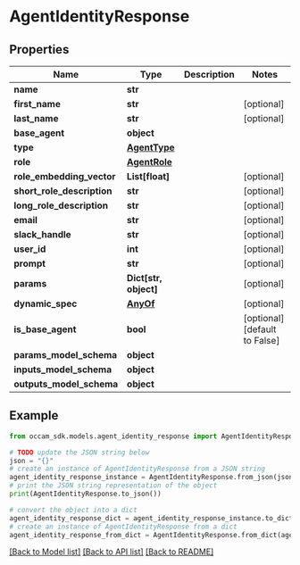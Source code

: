 # AgentIdentityResponse


## Properties

Name | Type | Description | Notes
------------ | ------------- | ------------- | -------------
**name** | **str** |  | 
**first_name** | **str** |  | [optional] 
**last_name** | **str** |  | [optional] 
**base_agent** | **object** |  | 
**type** | [**AgentType**](AgentType.md) |  | 
**role** | [**AgentRole**](AgentRole.md) |  | 
**role_embedding_vector** | **List[float]** |  | [optional] 
**short_role_description** | **str** |  | [optional] 
**long_role_description** | **str** |  | [optional] 
**email** | **str** |  | [optional] 
**slack_handle** | **str** |  | [optional] 
**user_id** | **int** |  | [optional] 
**prompt** | **str** |  | [optional] 
**params** | **Dict[str, object]** |  | [optional] 
**dynamic_spec** | [**AnyOf**](AnyOf.md) |  | [optional] 
**is_base_agent** | **bool** |  | [optional] [default to False]
**params_model_schema** | **object** |  | 
**inputs_model_schema** | **object** |  | 
**outputs_model_schema** | **object** |  | 

## Example

```python
from occam_sdk.models.agent_identity_response import AgentIdentityResponse

# TODO update the JSON string below
json = "{}"
# create an instance of AgentIdentityResponse from a JSON string
agent_identity_response_instance = AgentIdentityResponse.from_json(json)
# print the JSON string representation of the object
print(AgentIdentityResponse.to_json())

# convert the object into a dict
agent_identity_response_dict = agent_identity_response_instance.to_dict()
# create an instance of AgentIdentityResponse from a dict
agent_identity_response_from_dict = AgentIdentityResponse.from_dict(agent_identity_response_dict)
```
[[Back to Model list]](../README.md#documentation-for-models) [[Back to API list]](../README.md#documentation-for-api-endpoints) [[Back to README]](../README.md)


